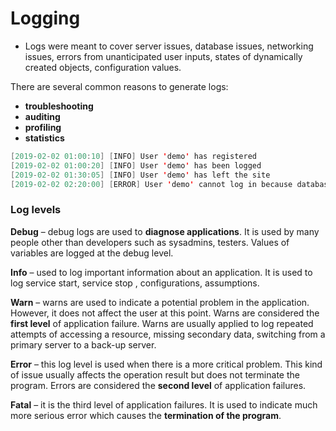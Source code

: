 # Logging

- Logs were meant to cover server issues, database issues, networking issues, errors from unanticipated user inputs, states of dynamically created objects, configuration values.

There are several common reasons to generate logs:

- **troubleshooting**
- **auditing**
- **profiling**
- **statistics**

```java
[2019-02-02 01:00:10] [INFO] User 'demo' has registered
[2019-02-02 01:00:20] [INFO] User 'demo' has been logged
[2019-02-02 01:30:05] [INFO] User 'demo' has left the site
[2019-02-02 02:20:00] [ERROR] User 'demo' cannot log in because database is temporarily unavailable
```

### Log levels

**Debug** – debug logs are used to **diagnose applications**. It is used by many people other than developers such as
 sysadmins, testers. Values of variables are logged at the debug level.

**Info** – used to log important information about an application. It is used to log service start, service stop
, configurations, assumptions.

**Warn** – warns are used to indicate a potential problem in the application. However, it does not affect the user at
 this point. Warns are considered the **first level** of application failure. Warns are usually applied to log
  repeated attempts of accessing a resource, missing secondary data, switching from a primary server to a back-up server.

**Error** – this log level is used when there is a more critical problem. This kind of issue usually affects the
 operation result but does not terminate the program. Errors are considered the **second level** of application
  failures.

**Fatal** – it is the third level of application failures. It is used to indicate much more serious error which
 causes the **termination of the program**.